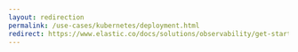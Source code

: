 ```yaml
---
layout: redirection
permalink: /use-cases/kubernetes/deployment.html
redirect: https://www.elastic.co/docs/solutions/observability/get-started/opentelemetry/use-cases/kubernetes/deployment
---
```


